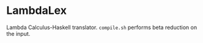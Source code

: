 LambdaLex
=========

Lambda Calculus-Haskell translator.
`compile.sh` performs beta reduction on the input.
